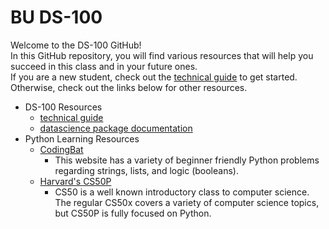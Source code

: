 # BU DS-100

Welcome to the DS-100 GitHub!<br>
In this GitHub repository, you will find various resources that will help you succeed in this class and in your future ones.<br>
If you are a new student, check out the [technical guide](https://nbviewer.org/github/langdon/ds-100/blob/cethan-ec_file_jupyter-draft/DS-100_Technical_Guide.ipynb) to get started. Otherwise, check out the links below for other resources.

- DS-100 Resources
  - [technical guide](https://nbviewer.org/github/langdon/ds-100/blob/cethan-ec_file_jupyter-draft/DS-100_Technical_Guide.ipynb)
  - [datascience package documentation](http://data8.org/datascience/index.html)
- Python Learning Resources
  - [CodingBat](https://codingbat.com/python)
    - This website has a variety of beginner friendly Python problems regarding strings, lists, and logic (booleans).
  - [Harvard's CS50P](https://cs50.harvard.edu/python/2022/)
    - CS50 is a well known introductory class to computer science. The regular CS50x covers a variety of computer science topics, but CS50P is fully focused on Python.
